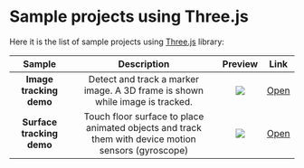 # Sample projects using Three.js

Here it is the list of sample projects using [Three.js](https://github.com/mrdoob/three.js) library:

Sample | Description | Preview | Link
:----------: | :---------: | :----: | :---:
**Image tracking demo** | Detect and track a marker image. A 3D frame is shown while image is tracked. | ![](image-sample.gif) | [Open](./image-tracking)
**Surface tracking demo** | Touch floor surface to place animated objects and track them with device motion sensors (gyroscope) | ![](surface-sample.gif) | [Open](./surface-tracking)

